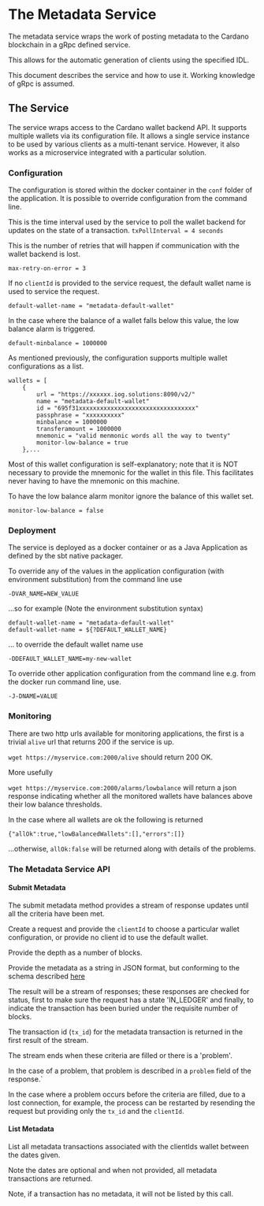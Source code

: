 # The Metadata Service

The metadata service wraps the work of posting metadata to the Cardano blockchain in a gRpc defined service.

This allows for the automatic generation of clients using the specified IDL.

This document describes the service and how to use it. Working knowledge of gRpc is assumed.


## The Service

The service wraps access to the Cardano wallet backend API. It supports multiple wallets via its configuration file.
It allows a single service instance to be used by
various clients as a multi-tenant service.
However, it also works as a microservice integrated with a particular solution.

### Configuration

The configuration is stored within the docker container in the `conf` folder of the application.
It is possible to override configuration from the command line.

This is the time interval used by the service to poll the wallet backend for updates on the state of a transaction.
`txPollInterval = 4 seconds`

This is the number of retries that will happen if communication with the wallet backend is lost.

`max-retry-on-error = 3`

If no `clientId` is provided to the service request, the default wallet name is used to service the request.

`default-wallet-name = "metadata-default-wallet"`

In the case where the balance of a wallet falls below this value, the low balance alarm is triggered.

`default-minbalance = 1000000`

As mentioned previously, the configuration supports multiple wallet configurations as a list.

```
wallets = [
    {
        url = "https://xxxxxx.iog.solutions:8090/v2/"
        name = "metadata-default-wallet"
        id = "695f31xxxxxxxxxxxxxxxxxxxxxxxxxxxxxxxxx"
        passphrase = "xxxxxxxxxx"
        minbalance = 1000000
        transferamount = 1000000
        mnemonic = "valid menmonic words all the way to twenty"
        monitor-low-balance = true
    },...
```

Most of this wallet configuration is self-explanatory; note that it is NOT necessary to provide the mnemonic for the
wallet in this file. This facilitates never having to have the mnemonic on this machine.

To have the low balance alarm monitor ignore the balance of this wallet set.

`monitor-low-balance = false`

### Deployment

The service is deployed as a docker container or as a Java Application as defined by the sbt native packager.

To override any of the values in the application configuration (with environment substitution) from the command line use

`-DVAR_NAME=NEW_VALUE`

...so for example (Note the environment substitution syntax)

```
default-wallet-name = "metadata-default-wallet"
default-wallet-name = ${?DEFAULT_WALLET_NAME}
```

... to override the default wallet name use

`-DDEFAULT_WALLET_NAME=my-new-wallet`

To override other application configuration from the command line e.g. from the docker run command line, use.

`-J-DNAME=VALUE`

### Monitoring

There are two http urls available for monitoring applications, the first is a trivial `alive` url that returns 200 if the service is up.

`wget https://myservice.com:2000/alive` should return 200 OK.

More usefully

`wget https://myservice.com:2000/alarms/lowbalance` will return a json response indicating whether all the monitored
wallets have balances above their low balance thresholds.

In the case where all wallets are ok the following is returned

`{"allOk":true,"lowBalancedWallets":[],"errors":[]}`

...otherwise, `allOk:false` will be returned along with details of the problems.

### The Metadata Service API

#### Submit Metadata

The submit metadata method provides a stream of response updates until all the criteria have been met.

Create a request and provide the `clientId` to choose a particular wallet configuration, or provide no client id to use the default wallet.

Provide the depth as a number of blocks.

Provide the metadata as a string in JSON format, but conforming to the schema described
[here](https://input-output-hk.github.io/cardano-wallet/api/edge/#operation/postTransactionFee)

The result will be a stream of responses; these responses are checked for status, first to make sure the request has a state 'IN_LEDGER'
and finally, to indicate the transaction has been buried under the requisite number of blocks.

The transaction id (`tx_id`) for the metadata transaction is returned in the first result of the stream.

The stream ends when these criteria are filled or there is a 'problem'.

In the case of a problem, that problem is described in a `problem` field of the response.`

In the case where a problem occurs before the criteria are filled, due to a lost connection, for example,
the process can be restarted by
resending the request but providing only the `tx_id` and the `clientId`.

#### List Metadata

List all metadata transactions associated with the clientIds wallet between the dates given.

Note the dates are optional and when not provided, all metadata transactions are returned.

Note, if a transaction has no metadata, it will not be listed by this call.
